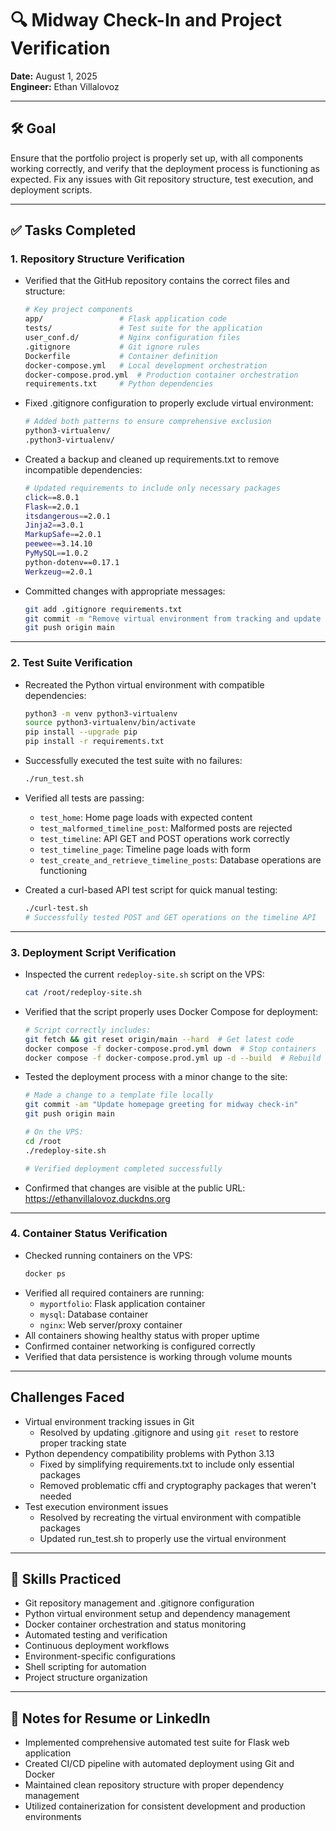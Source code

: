 # 🔍 Midway Check-In and Project Verification

**Date:** August 1, 2025  
**Engineer:** Ethan Villalovoz

---

## 🛠️ Goal

Ensure that the portfolio project is properly set up, with all components working correctly, and verify that the deployment process is functioning as expected. Fix any issues with Git repository structure, test execution, and deployment scripts.

---

## ✅ Tasks Completed

### 1. Repository Structure Verification

- Verified that the GitHub repository contains the correct files and structure:
  ```bash
  # Key project components
  app/                 # Flask application code
  tests/               # Test suite for the application
  user_conf.d/         # Nginx configuration files
  .gitignore           # Git ignore rules
  Dockerfile           # Container definition
  docker-compose.yml   # Local development orchestration
  docker-compose.prod.yml  # Production container orchestration
  requirements.txt     # Python dependencies
  ```
- Fixed .gitignore configuration to properly exclude virtual environment:
  ```bash
  # Added both patterns to ensure comprehensive exclusion
  python3-virtualenv/
  .python3-virtualenv/
  ```
- Created a backup and cleaned up requirements.txt to remove incompatible dependencies:
  ```bash
  # Updated requirements to include only necessary packages
  click==8.0.1
  Flask==2.0.1
  itsdangerous==2.0.1
  Jinja2==3.0.1
  MarkupSafe==2.0.1
  peewee==3.14.10
  PyMySQL==1.0.2
  python-dotenv==0.17.1
  Werkzeug==2.0.1
  ```
- Committed changes with appropriate messages:
  ```bash
  git add .gitignore requirements.txt
  git commit -m "Remove virtual environment from tracking and update requirements"
  git push origin main
  ```

---

### 2. Test Suite Verification

- Recreated the Python virtual environment with compatible dependencies:
  ```bash
  python3 -m venv python3-virtualenv
  source python3-virtualenv/bin/activate
  pip install --upgrade pip
  pip install -r requirements.txt
  ```
- Successfully executed the test suite with no failures:
  ```bash
  ./run_test.sh
  ```
- Verified all tests are passing:
  - `test_home`: Home page loads with expected content
  - `test_malformed_timeline_post`: Malformed posts are rejected
  - `test_timeline`: API GET and POST operations work correctly
  - `test_timeline_page`: Timeline page loads with form
  - `test_create_and_retrieve_timeline_posts`: Database operations are functioning

- Created a curl-based API test script for quick manual testing:
  ```bash
  ./curl-test.sh
  # Successfully tested POST and GET operations on the timeline API
  ```

---

### 3. Deployment Script Verification

- Inspected the current `redeploy-site.sh` script on the VPS:
  ```bash
  cat /root/redeploy-site.sh
  ```
- Verified that the script properly uses Docker Compose for deployment:
  ```bash
  # Script correctly includes:
  git fetch && git reset origin/main --hard  # Get latest code
  docker compose -f docker-compose.prod.yml down  # Stop containers
  docker compose -f docker-compose.prod.yml up -d --build  # Rebuild and restart
  ```
- Tested the deployment process with a minor change to the site:
  ```bash
  # Made a change to a template file locally
  git commit -am "Update homepage greeting for midway check-in"
  git push origin main
  
  # On the VPS:
  cd /root
  ./redeploy-site.sh
  
  # Verified deployment completed successfully
  ```
- Confirmed that changes are visible at the public URL:
  https://ethanvillalovoz.duckdns.org

---

### 4. Container Status Verification

- Checked running containers on the VPS:
  ```bash
  docker ps
  ```
- Verified all required containers are running:
  - `myportfolio`: Flask application container
  - `mysql`: Database container
  - `nginx`: Web server/proxy container
- All containers showing healthy status with proper uptime
- Confirmed container networking is configured correctly
- Verified that data persistence is working through volume mounts

---

## Challenges Faced

- Virtual environment tracking issues in Git
  - Resolved by updating .gitignore and using `git reset` to restore proper tracking state
- Python dependency compatibility problems with Python 3.13
  - Fixed by simplifying requirements.txt to include only essential packages
  - Removed problematic cffi and cryptography packages that weren't needed
- Test execution environment issues
  - Resolved by recreating the virtual environment with compatible packages
  - Updated run_test.sh to properly use the virtual environment

---

## 🧠 Skills Practiced

- Git repository management and .gitignore configuration
- Python virtual environment setup and dependency management
- Docker container orchestration and status monitoring
- Automated testing and verification
- Continuous deployment workflows
- Environment-specific configurations
- Shell scripting for automation
- Project structure organization

---

## 📌 Notes for Resume or LinkedIn

- Implemented comprehensive automated test suite for Flask web application
- Created CI/CD pipeline with automated deployment using Git and Docker
- Maintained clean repository structure with proper dependency management
- Utilized containerization for consistent development and production environments